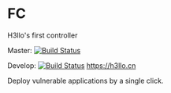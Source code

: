 # FC

H3llo's first controller

Master: [![Build Status](https://travis-ci.com/h3llo-hacker/fc.svg?branch=master)](https://travis-ci.com/h3llo-hacker/fc)

Develop: [![Build Status](https://travis-ci.com/h3llo-hacker/fc.svg?branch=develop)](https://travis-ci.com/h3llo-hacker/fc)
https://h3llo.cn

Deploy vulnerable applications by a single click.
